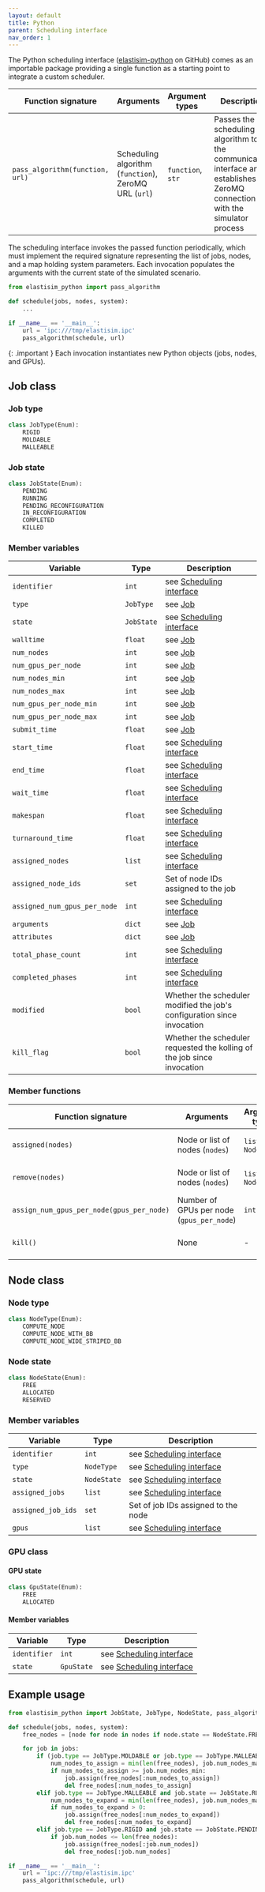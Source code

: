 ```yaml
---
layout: default
title: Python
parent: Scheduling interface
nav_order: 1
---
```


The Python scheduling interface ([elastisim-python](https://github.com/elastisim/elastisim-python) on GitHub) comes as an importable package providing a single function as a starting point to integrate a custom scheduler.

| Function signature                | Arguments                                                 | Argument types        | Description                                                                                                                     |
|-----------------------------------|-----------------------------------------------------------|-----------------------|---------------------------------------------------------------------------------------------------------------------------------|
| ``pass_algorithm(function, url)`` | Scheduling algorithm (``function``), ZeroMQ URL (``url``) | ``function``, ``str`` | Passes the scheduling algorithm to the communication interface ans establishes the ZeroMQ connection with the simulator process |

The scheduling interface invokes the passed function periodically, which must implement the required signature representing the list of jobs, nodes, and a map holding system parameters. Each invocation populates the arguments with the current state of the simulated scenario.

```python
from elastisim_python import pass_algorithm

def schedule(jobs, nodes, system):
    ...

if __name__ == '__main__':
    url = 'ipc:///tmp/elastisim.ipc'
    pass_algorithm(schedule, url)
```

{: .important }
Each invocation instantiates new Python objects (jobs, nodes, and GPUs).

## Job class

### Job type

```python
class JobType(Enum):
    RIGID
    MOLDABLE
    MALLEABLE
```

### Job state

```python
class JobState(Enum):
    PENDING
    RUNNING
    PENDING_RECONFIGURATION
    IN_RECONFIGURATION
    COMPLETED
    KILLED
```

### Member variables

| Variable                       | Type         | Description                                                             |
|--------------------------------|--------------|-------------------------------------------------------------------------|
| ``identifier``                 | ``int``      | see [Scheduling interface](/scheduling-interface/)                      |
| ``type``                       | ``JobType``  | see [Job](/workload/job/)                                               |
| ``state``                      | ``JobState`` | see [Scheduling interface](/scheduling-interface/)                      |
| ``walltime``                   | ``float``    | see [Job](/workload/job/)                                               |
| ``num_nodes``                  | ``int``      | see [Job](/workload/job/)                                               |
| ``num_gpus_per_node``          | ``int``      | see [Job](/workload/job/)                                               |
| ``num_nodes_min``              | ``int``      | see [Job](/workload/job/)                                               |
| ``num_nodes_max``              | ``int``      | see [Job](/workload/job/)                                               |
| ``num_gpus_per_node_min``      | ``int``      | see [Job](/workload/job/)                                               |
| ``num_gpus_per_node_max``      | ``int``      | see [Job](/workload/job/)                                               |
| ``submit_time``                | ``float``    | see [Job](/workload/job/)                                               |
| ``start_time``                 | ``float``    | see [Scheduling interface](/scheduling-interface/)                      |
| ``end_time``                   | ``float``    | see [Scheduling interface](/scheduling-interface/)                      |
| ``wait_time``                  | ``float``    | see [Scheduling interface](/scheduling-interface/)                      |
| ``makespan``                   | ``float``    | see [Scheduling interface](/scheduling-interface/)                      |
| ``turnaround_time``            | ``float``    | see [Scheduling interface](/scheduling-interface/)                      |
| ``assigned_nodes``             | ``list``     | see [Scheduling interface](/scheduling-interface/)                      |
| ``assigned_node_ids``          | ``set``      | Set of node IDs assigned to the job                                     |
| ``assigned_num_gpus_per_node`` | ``int``      | see [Scheduling interface](/scheduling-interface/)                      |
| ``arguments``                  | ``dict``     | see [Job](/workload/job/)                                               |
| ``attributes``                 | ``dict``     | see [Job](/workload/job/)                                               |
| ``total_phase_count``          | ``int``      | see [Scheduling interface](/scheduling-interface/)                      |
| ``completed_phases``           | ``int``      | see [Scheduling interface](/scheduling-interface/)                      |
| ``modified``                   | ``bool``     | Whether the scheduler modified the job's configuration since invocation |
| ``kill_flag``                  | ``bool``     | Whether the scheduler requested the kolling of the job since invocation |

### Member functions

| Function signature                          | Arguments                                   | Argument types       | Description                                        |
|---------------------------------------------|---------------------------------------------|----------------------|----------------------------------------------------|
| ``assigned(nodes)``                         | Node or list of nodes (``nodes``)           | ``list`` or ``Node`` | see [Scheduling interface](/scheduling-interface/) |
| ``remove(nodes)``                           | Node or list of nodes (``nodes``)           | ``list`` or ``Node`` | see [Scheduling interface](/scheduling-interface/) |
| ``assign_num_gpus_per_node(gpus_per_node)`` | Number of GPUs per node (``gpus_per_node``) | ``int``              | see [Scheduling interface](/scheduling-interface/) |
| ``kill()``                                  | None                                        | -                    | see [Scheduling interface](/scheduling-interface/) |

## Node class

### Node type

```python
class NodeType(Enum):
    COMPUTE_NODE
    COMPUTE_NODE_WITH_BB
    COMPUTE_NODE_WIDE_STRIPED_BB
```

### Node state

```python
class NodeState(Enum):
    FREE
    ALLOCATED
    RESERVED
```

### Member variables

| Variable             | Type          | Description                                        |
|----------------------|---------------|----------------------------------------------------|
| ``identifier``       | ``int``       | see [Scheduling interface](/scheduling-interface/) |
| ``type``             | ``NodeType``  | see [Scheduling interface](/scheduling-interface/) |
| ``state``            | ``NodeState`` | see [Scheduling interface](/scheduling-interface/) |
| ``assigned_jobs``    | ``list``      | see [Scheduling interface](/scheduling-interface/) |
| ``assigned_job_ids`` | ``set``       | Set of job IDs assigned to the node                |
| ``gpus``             | ``list``      | see [Scheduling interface](/scheduling-interface/) |

### GPU class

#### GPU state

```python
class GpuState(Enum):
    FREE
    ALLOCATED
```

#### Member variables

| Variable       | Type         | Description                                        |
|----------------|--------------|----------------------------------------------------|
| ``identifier`` | ``int``      | see [Scheduling interface](/scheduling-interface/) |
| ``state``      | ``GpuState`` | see [Scheduling interface](/scheduling-interface/) |

## Example usage

```python
from elastisim_python import JobState, JobType, NodeState, pass_algorithm

def schedule(jobs, nodes, system):
    free_nodes = [node for node in nodes if node.state == NodeState.FREE]

    for job in jobs:
        if (job.type == JobType.MOLDABLE or job.type == JobType.MALLEABLE) and job.state == JobState.PENDING:
            num_nodes_to_assign = min(len(free_nodes), job.num_nodes_max)
            if num_nodes_to_assign >= job.num_nodes_min:
                job.assign(free_nodes[:num_nodes_to_assign])
                del free_nodes[:num_nodes_to_assign]
        elif job.type == JobType.MALLEABLE and job.state == JobState.RUNNING:
            num_nodes_to_expand = min(len(free_nodes), job.num_nodes_max - len(job.assigned_nodes))
            if num_nodes_to_expand > 0:
                job.assign(free_nodes[:num_nodes_to_expand])
                del free_nodes[:num_nodes_to_expand]
        elif job.type == JobType.RIGID and job.state == JobState.PENDING:
            if job.num_nodes <= len(free_nodes):
                job.assign(free_nodes[:job.num_nodes])
                del free_nodes[:job.num_nodes]

if __name__ == '__main__':
    url = 'ipc:///tmp/elastisim.ipc'
    pass_algorithm(schedule, url)
```

